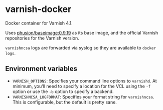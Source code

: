 # varnish-docker
Docker container for Varnish 4.1.

Uses
[phusion/baseimage:0.9.19](https://github.com/phusion/baseimage-docker)
as its base image, and the official Varnish repositories for the
Varnish version.

`varnishncsa` logs are forwarded via syslog so they are available to
`docker logs`.

## Environment variables
* `VARNISH_OPTIONS`: Specifies your command line options to
  `varnishd`. At minimum, you'll need to specify a location for the
  VCL using the `-f` option or use the `-b` option to specify a
  backend.
* `VARNISHNCSA_LOGFORMAT`: Specifies your format string for
  `varnishncsa`. This is configurable, but the default is pretty sane.
